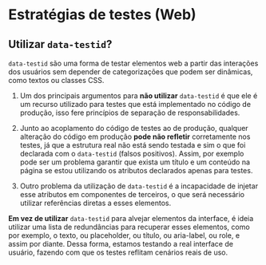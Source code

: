 # Estratégias de testes (Web)

## Utilizar `data-testid`?

`data-testid` são uma forma de testar elementos web a partir das interações dos usuários sem depender de categorizações que podem ser dinâmicas, como textos ou classes CSS.

1) Um dos principais argumentos para **não utilizar** `data-testid` é que ele é um recurso utilizado para testes que está implementado no código de produção, isso fere princípios de separação de responsabilidades. 

2) Junto ao acoplamento do código de testes ao de produção, qualquer alteração do código em produção **pode não refletir** corretamente nos testes, já que a estrutura real não está sendo testada e sim o que foi declarada com o `data-testid` (falsos positivos). Assim, por exemplo pode ser um problema garantir que exista um título e um conteúdo na página se estou utilizando os atributos declarados apenas para testes.

3) Outro problema da utilização de `data-testid` é a incapacidade de injetar esse atributos em componentes de terceiros, o que será necessário utilizar referências diretas a esses elementos.

**Em vez de utilizar** `data-testid` para alvejar elementos da interface, é ideia utilizar uma lista de redundâncias para recuperar esses elementos, como por exemplo, o texto, ou placeholder, ou título, ou aria-label, ou role, e assim por diante. Dessa forma, estamos testando a real interface de usuário, fazendo com que os testes reflitam cenários reais de uso.